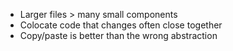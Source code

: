 - Larger files > many small components
- Colocate code that changes often close together
- Copy/paste is better than the wrong abstraction
